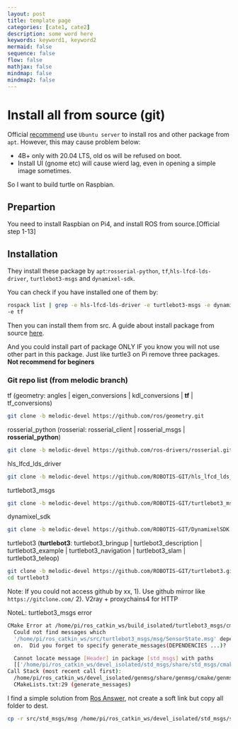 ```yaml
---
layout: post
title: template page
categories: [cate1, cate2]
description: some word here
keywords: keyword1, keyword2
mermaid: false
sequence: false
flow: false
mathjax: false
mindmap: false
mindmap2: false
---
```




# Install all from source (git)

Official [recommend](https://emanual.robotis.com/docs/en/platform/turtlebot3/sbc_setup/#sbc-setup) use `Ubuntu server` to install ros and other package from `apt`. However, this may cause problem below:

+ 4B+ only with 20.04 LTS, old os will be refused on boot.
+ Install UI (gnome etc) will cause wierd lag, even in opening a simple image sometimes.

So I want to build turtle on Raspbian.

## Prepartion

You need to install Raspbian on Pi4, and install ROS from source.[Official step 1-13]

## Installation

They install these package by `apt`:`rosserial-python`, `tf`,`hls-lfcd-lds-driver`, `turtlebot3-msgs` and `dynamixel-sdk`.

You can check if you have installed one of them by:
```bash
rospack list | grep -e hls-lfcd-lds-driver -e turtlebot3-msgs -e dynamixel-sdk -e rosserial-python 
-e tf
```
Then you can install them from src. A guide about install package from source [here](https://answers.ros.org/question/252478/how-to-build-a-package-from-source-on-ubuntu-mate-1604-lts-and-ros-kinetic/).

And you could install part of package ONLY IF you know you will not use other part in this package. Just like turtle3 on Pi remove three packages. **Not recommend for beginers**

### Git repo list (from melodic branch)

tf (geometry: angles | eigen_conversions | kdl_conversions | **tf** | tf_conversions)
```bash
git clone -b melodic-devel https://github.com/ros/geometry.git
```

rosserial_python (rosserial: rosserial_client | rosserial_msgs | **rosserial_python**)
```bash
git clone -b melodic-devel https://github.com/ros-drivers/rosserial.git
```

hls_lfcd_lds_driver
```bash
git clone -b melodic-devel https://github.com/ROBOTIS-GIT/hls_lfcd_lds_driver.git
```

turtlebot3_msgs
```bash
git clone -b melodic-devel https://github.com/ROBOTIS-GIT/turtlebot3_msgs.git
```

dynamixel_sdk
```bash
git clone -b melodic-devel https://github.com/ROBOTIS-GIT/DynamixelSDK.git
```

turtlebot3 (**turtlebot3**: turtlebot3_bringup | turtlebot3_description | turtlebot3_example | turtlebot3_navigation | turtlebot3_slam | turtlebot3_teleop)
```bash
git clone -b melodic-devel https://github.com/ROBOTIS-GIT/turtlebot3.git
cd turtlebot3
```

Note: If you could not access github by xx, 1). Use github mirror like `https://gitclone.com/` 2). V2ray + proxychains4 for HTTP

NoteL: turtlebot3_msgs error 
```bash
CMake Error at /home/pi/ros_catkin_ws/build_isolated/turtlebot3_msgs/cmake/turtlebot3_msgs-genmsg.cmake:3 (message):
  Could not find messages which
  '/home/pi/ros_catkin_ws/src/turtlebot3_msgs/msg/SensorState.msg' depends
  on.  Did you forget to specify generate_messages(DEPENDENCIES ...)?

  Cannot locate message [Header] in package [std_msgs] with paths
  [['/home/pi/ros_catkin_ws/devel_isolated/std_msgs/share/std_msgs/cmake/../msg']]
Call Stack (most recent call first):
  /home/pi/ros_catkin_ws/devel_isolated/genmsg/share/genmsg/cmake/genmsg-extras.cmake:307 (include)
  CMakeLists.txt:29 (generate_messages)
```
I find a simple solution from [Ros Answer](https://answers.ros.org/question/221532/indigo-ros_core-source-compile-error-in-actionlib_msgs/), not create a soft link but copy all folder to dest.

```bash
cp -r src/std_msgs/msg /home/pi/ros_catkin_ws/devel_isolated/std_msgs/share/std_msgs/cmake/../msg
```

